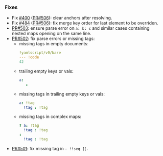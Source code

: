 
### Fixes

- Fix [#400](https://github.com/biojppm/rapidyaml/issues/400) ([PR#506](https://github.com/biojppm/rapidyaml/pull/506)): clear anchors after resolving.
- Fix [#484](https://github.com/biojppm/rapidyaml/issues/484) ([PR#506](https://github.com/biojppm/rapidyaml/pull/506)): fix merge key order for last element to be overriden.
- [PR#503](https://github.com/biojppm/rapidyaml/pull/503): ensure parse error on `a: b: c` and similar cases containing nested maps opening on the same line.
- [PR#502](https://github.com/biojppm/rapidyaml/pull/502): fix parse errors or missing tags:
  - missing tags in empty documents:
    ```yaml
    !yamlscript/v0/bare
    --- !code
    42
    ```
  - trailing empty keys or vals:
    ```yaml
    a:
       :
    ```
  - missing tags in trailing empty keys or vals:
    ```yaml
    a: !tag
      !tag : !tag
    ```
  - missing tags in complex maps:
    ```yaml
    ? a: !tag
      !tag : !tag
    :
      !tag : !tag
    ```
- [PR#501](https://github.com/biojppm/rapidyaml/pull/501): fix missing tag in `- !!seq []`.

